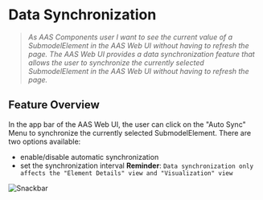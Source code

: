 # Data Synchronization

>*As AAS Components user*
>*I want to see the current value of a SubmodelElement in the AAS Web UI without having to refresh the page.*
>*The AAS Web UI provides a data synchronization feature that allows the user to synchronize the currently selected SubmodelElement in the AAS Web UI without having to refresh the page.*

## Feature Overview

In the app bar of the AAS Web UI, the user can click on the "Auto Sync" Menu to synchronize the currently selected SubmodelElement. There are two options available:

* enable/disable automatic synchronization
* set the synchronization interval
**Reminder**: `Data synchronization only affects the "Element Details" view and "Visualization" view`

![Snackbar](./images/Auto_Sync.png)